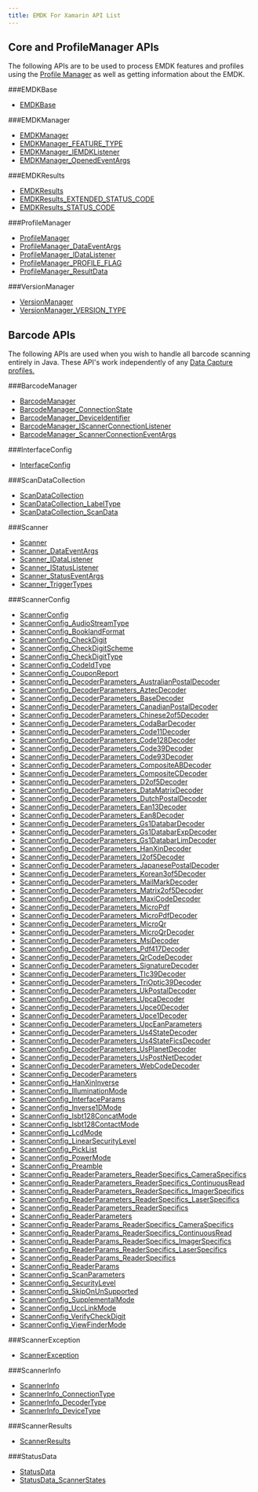 ```yaml
---
title: EMDK For Xamarin API List
---
```


## Core and ProfileManager APIs
The following APIs are to be used to process EMDK features and profiles using the [Profile Manager](/emdk-for-xamarin/1-0/guide/profilemanager/about) as well as getting information about the EMDK.

###EMDKBase

* [EMDKBase](/emdk-for-xamarin/1-0/api/EMDKBase)


###EMDKManager

* [EMDKManager](/emdk-for-xamarin/1-0/api/EMDKManager)
* [EMDKManager_FEATURE_TYPE](/emdk-for-xamarin/1-0/api/EMDKManager_FEATURE_TYPE)
* [EMDKManager_IEMDKListener](/emdk-for-xamarin/1-0/api/EMDKManager_IEMDKListener)
* [EMDKManager_OpenedEventArgs](/emdk-for-xamarin/1-0/api/EMDKManager_OpenedEventArgs)


###EMDKResults

* [EMDKResults](/emdk-for-xamarin/1-0/api/EMDKResults)
* [EMDKResults_EXTENDED_STATUS_CODE](/emdk-for-xamarin/1-0/api/EMDKResults_EXTENDED_STATUS_CODE)
* [EMDKResults_STATUS_CODE](/emdk-for-xamarin/1-0/api/EMDKResults_STATUS_CODE)


###ProfileManager

* [ProfileManager](/emdk-for-xamarin/1-0/api/ProfileManager)
* [ProfileManager_DataEventArgs](/emdk-for-xamarin/1-0/api/ProfileManager_DataEventArgs)
* [ProfileManager_IDataListener](/emdk-for-xamarin/1-0/api/ProfileManager_IDataListener)
* [ProfileManager_PROFILE_FLAG](/emdk-for-xamarin/1-0/api/ProfileManager_PROFILE_FLAG)
* [ProfileManager_ResultData](/emdk-for-xamarin/1-0/api/ProfileManager_ResultData)


###VersionManager

* [VersionManager](/emdk-for-xamarin/1-0/api/VersionManager)
* [VersionManager_VERSION_TYPE](/emdk-for-xamarin/1-0/api/VersionManager_VERSION_TYPE)


## Barcode APIs
The following APIs are used when you wish to handle all barcode scanning entirely in Java. These API's work independently of any [Data Capture profiles.](/emdk-for-xamarin/1-0/mx/data-capture)


###BarcodeManager

* [BarcodeManager](/emdk-for-xamarin/1-0/api/BarcodeManager)
* [BarcodeManager_ConnectionState](/emdk-for-xamarin/1-0/api/BarcodeManager_ConnectionState)
* [BarcodeManager_DeviceIdentifier](/emdk-for-xamarin/1-0/api/BarcodeManager_DeviceIdentifier)
* [BarcodeManager_IScannerConnectionListener](/emdk-for-xamarin/1-0/api/BarcodeManager_IScannerConnectionListener)
* [BarcodeManager_ScannerConnectionEventArgs](/emdk-for-xamarin/1-0/api/BarcodeManager_ScannerConnectionEventArgs)


###InterfaceConfig

* [InterfaceConfig](/emdk-for-xamarin/1-0/api/InterfaceConfig)


###ScanDataCollection

* [ScanDataCollection](/emdk-for-xamarin/1-0/api/ScanDataCollection)
* [ScanDataCollection_LabelType](/emdk-for-xamarin/1-0/api/ScanDataCollection_LabelType)
* [ScanDataCollection_ScanData](/emdk-for-xamarin/1-0/api/ScanDataCollection_ScanData)


###Scanner

* [Scanner](/emdk-for-xamarin/1-0/api/Scanner)
* [Scanner_DataEventArgs](/emdk-for-xamarin/1-0/api/Scanner_DataEventArgs)
* [Scanner_IDataListener](/emdk-for-xamarin/1-0/api/Scanner_IDataListener)
* [Scanner_IStatusListener](/emdk-for-xamarin/1-0/api/Scanner_IStatusListener)
* [Scanner_StatusEventArgs](/emdk-for-xamarin/1-0/api/Scanner_StatusEventArgs)
* [Scanner_TriggerTypes](/emdk-for-xamarin/1-0/api/Scanner_TriggerTypes)


###ScannerConfig

* [ScannerConfig](/emdk-for-xamarin/1-0/api/ScannerConfig)
* [ScannerConfig_AudioStreamType](/emdk-for-xamarin/1-0/api/ScannerConfig_AudioStreamType)
* [ScannerConfig_BooklandFormat](/emdk-for-xamarin/1-0/api/ScannerConfig_BooklandFormat)
* [ScannerConfig_CheckDigit](/emdk-for-xamarin/1-0/api/ScannerConfig_CheckDigit)
* [ScannerConfig_CheckDigitScheme](/emdk-for-xamarin/1-0/api/ScannerConfig_CheckDigitScheme)
* [ScannerConfig_CheckDigitType](/emdk-for-xamarin/1-0/api/ScannerConfig_CheckDigitType)
* [ScannerConfig_CodeIdType](/emdk-for-xamarin/1-0/api/ScannerConfig_CodeIdType)
* [ScannerConfig_CouponReport](/emdk-for-xamarin/1-0/api/ScannerConfig_CouponReport)
* [ScannerConfig_DecoderParameters_AustralianPostalDecoder](/emdk-for-xamarin/1-0/api/ScannerConfig_DecoderParameters_AustralianPostalDecoder)
* [ScannerConfig_DecoderParameters_AztecDecoder](/emdk-for-xamarin/1-0/api/ScannerConfig_DecoderParameters_AztecDecoder)
* [ScannerConfig_DecoderParameters_BaseDecoder](/emdk-for-xamarin/1-0/api/ScannerConfig_DecoderParameters_BaseDecoder)
* [ScannerConfig_DecoderParameters_CanadianPostalDecoder](/emdk-for-xamarin/1-0/api/ScannerConfig_DecoderParameters_CanadianPostalDecoder)
* [ScannerConfig_DecoderParameters_Chinese2of5Decoder](/emdk-for-xamarin/1-0/api/ScannerConfig_DecoderParameters_Chinese2of5Decoder)
* [ScannerConfig_DecoderParameters_CodaBarDecoder](/emdk-for-xamarin/1-0/api/ScannerConfig_DecoderParameters_CodaBarDecoder)
* [ScannerConfig_DecoderParameters_Code11Decoder](/emdk-for-xamarin/1-0/api/ScannerConfig_DecoderParameters_Code11Decoder)
* [ScannerConfig_DecoderParameters_Code128Decoder](/emdk-for-xamarin/1-0/api/ScannerConfig_DecoderParameters_Code128Decoder)
* [ScannerConfig_DecoderParameters_Code39Decoder](/emdk-for-xamarin/1-0/api/ScannerConfig_DecoderParameters_Code39Decoder)
* [ScannerConfig_DecoderParameters_Code93Decoder](/emdk-for-xamarin/1-0/api/ScannerConfig_DecoderParameters_Code93Decoder)
* [ScannerConfig_DecoderParameters_CompositeABDecoder](/emdk-for-xamarin/1-0/api/ScannerConfig_DecoderParameters_CompositeABDecoder)
* [ScannerConfig_DecoderParameters_CompositeCDecoder](/emdk-for-xamarin/1-0/api/ScannerConfig_DecoderParameters_CompositeCDecoder)
* [ScannerConfig_DecoderParameters_D2of5Decoder](/emdk-for-xamarin/1-0/api/ScannerConfig_DecoderParameters_D2of5Decoder)
* [ScannerConfig_DecoderParameters_DataMatrixDecoder](/emdk-for-xamarin/1-0/api/ScannerConfig_DecoderParameters_DataMatrixDecoder)
* [ScannerConfig_DecoderParameters_DutchPostalDecoder](/emdk-for-xamarin/1-0/api/ScannerConfig_DecoderParameters_DutchPostalDecoder)
* [ScannerConfig_DecoderParameters_Ean13Decoder](/emdk-for-xamarin/1-0/api/ScannerConfig_DecoderParameters_Ean13Decoder)
* [ScannerConfig_DecoderParameters_Ean8Decoder](/emdk-for-xamarin/1-0/api/ScannerConfig_DecoderParameters_Ean8Decoder)
* [ScannerConfig_DecoderParameters_Gs1DatabarDecoder](/emdk-for-xamarin/1-0/api/ScannerConfig_DecoderParameters_Gs1DatabarDecoder)
* [ScannerConfig_DecoderParameters_Gs1DatabarExpDecoder](/emdk-for-xamarin/1-0/api/ScannerConfig_DecoderParameters_Gs1DatabarExpDecoder)
* [ScannerConfig_DecoderParameters_Gs1DatabarLimDecoder](/emdk-for-xamarin/1-0/api/ScannerConfig_DecoderParameters_Gs1DatabarLimDecoder)
* [ScannerConfig_DecoderParameters_HanXinDecoder](/emdk-for-xamarin/1-0/api/ScannerConfig_DecoderParameters_HanXinDecoder)
* [ScannerConfig_DecoderParameters_I2of5Decoder](/emdk-for-xamarin/1-0/api/ScannerConfig_DecoderParameters_I2of5Decoder)
* [ScannerConfig_DecoderParameters_JapanesePostalDecoder](/emdk-for-xamarin/1-0/api/ScannerConfig_DecoderParameters_JapanesePostalDecoder)
* [ScannerConfig_DecoderParameters_Korean3of5Decoder](/emdk-for-xamarin/1-0/api/ScannerConfig_DecoderParameters_Korean3of5Decoder)
* [ScannerConfig_DecoderParameters_MailMarkDecoder](/emdk-for-xamarin/1-0/api/ScannerConfig_DecoderParameters_MailMarkDecoder)
* [ScannerConfig_DecoderParameters_Matrix2of5Decoder](/emdk-for-xamarin/1-0/api/ScannerConfig_DecoderParameters_Matrix2of5Decoder)
* [ScannerConfig_DecoderParameters_MaxiCodeDecoder](/emdk-for-xamarin/1-0/api/ScannerConfig_DecoderParameters_MaxiCodeDecoder)
* [ScannerConfig_DecoderParameters_MicroPdf](/emdk-for-xamarin/1-0/api/ScannerConfig_DecoderParameters_MicroPdf)
* [ScannerConfig_DecoderParameters_MicroPdfDecoder](/emdk-for-xamarin/1-0/api/ScannerConfig_DecoderParameters_MicroPdfDecoder)
* [ScannerConfig_DecoderParameters_MicroQr](/emdk-for-xamarin/1-0/api/ScannerConfig_DecoderParameters_MicroQr)
* [ScannerConfig_DecoderParameters_MicroQrDecoder](/emdk-for-xamarin/1-0/api/ScannerConfig_DecoderParameters_MicroQrDecoder)
* [ScannerConfig_DecoderParameters_MsiDecoder](/emdk-for-xamarin/1-0/api/ScannerConfig_DecoderParameters_MsiDecoder)
* [ScannerConfig_DecoderParameters_Pdf417Decoder](/emdk-for-xamarin/1-0/api/ScannerConfig_DecoderParameters_Pdf417Decoder)
* [ScannerConfig_DecoderParameters_QrCodeDecoder](/emdk-for-xamarin/1-0/api/ScannerConfig_DecoderParameters_QrCodeDecoder)
* [ScannerConfig_DecoderParameters_SignatureDecoder](/emdk-for-xamarin/1-0/api/ScannerConfig_DecoderParameters_SignatureDecoder)
* [ScannerConfig_DecoderParameters_Tlc39Decoder](/emdk-for-xamarin/1-0/api/ScannerConfig_DecoderParameters_Tlc39Decoder)
* [ScannerConfig_DecoderParameters_TriOptic39Decoder](/emdk-for-xamarin/1-0/api/ScannerConfig_DecoderParameters_TriOptic39Decoder)
* [ScannerConfig_DecoderParameters_UkPostalDecoder](/emdk-for-xamarin/1-0/api/ScannerConfig_DecoderParameters_UkPostalDecoder)
* [ScannerConfig_DecoderParameters_UpcaDecoder](/emdk-for-xamarin/1-0/api/ScannerConfig_DecoderParameters_UpcaDecoder)
* [ScannerConfig_DecoderParameters_Upce0Decoder](/emdk-for-xamarin/1-0/api/ScannerConfig_DecoderParameters_Upce0Decoder)
* [ScannerConfig_DecoderParameters_Upce1Decoder](/emdk-for-xamarin/1-0/api/ScannerConfig_DecoderParameters_Upce1Decoder)
* [ScannerConfig_DecoderParameters_UpcEanParameters](/emdk-for-xamarin/1-0/api/ScannerConfig_DecoderParameters_UpcEanParameters)
* [ScannerConfig_DecoderParameters_Us4StateDecoder](/emdk-for-xamarin/1-0/api/ScannerConfig_DecoderParameters_Us4StateDecoder)
* [ScannerConfig_DecoderParameters_Us4StateFicsDecoder](/emdk-for-xamarin/1-0/api/ScannerConfig_DecoderParameters_Us4StateFicsDecoder)
* [ScannerConfig_DecoderParameters_UsPlanetDecoder](/emdk-for-xamarin/1-0/api/ScannerConfig_DecoderParameters_UsPlanetDecoder)
* [ScannerConfig_DecoderParameters_UsPostNetDecoder](/emdk-for-xamarin/1-0/api/ScannerConfig_DecoderParameters_UsPostNetDecoder)
* [ScannerConfig_DecoderParameters_WebCodeDecoder](/emdk-for-xamarin/1-0/api/ScannerConfig_DecoderParameters_WebCodeDecoder)
* [ScannerConfig_DecoderParameters](/emdk-for-xamarin/1-0/api/ScannerConfig_DecoderParameters)
* [ScannerConfig_HanXinInverse](/emdk-for-xamarin/1-0/api/ScannerConfig_HanXinInverse)
* [ScannerConfig_IlluminationMode](/emdk-for-xamarin/1-0/api/ScannerConfig_IlluminationMode)
* [ScannerConfig_InterfaceParams](/emdk-for-xamarin/1-0/api/ScannerConfig_InterfaceParams)
* [ScannerConfig_Inverse1DMode](/emdk-for-xamarin/1-0/api/ScannerConfig_Inverse1DMode)
* [ScannerConfig_Isbt128ConcatMode](/emdk-for-xamarin/1-0/api/ScannerConfig_Isbt128ConcatMode)
* [ScannerConfig_Isbt128ContactMode](/emdk-for-xamarin/1-0/api/ScannerConfig_Isbt128ContactMode)
* [ScannerConfig_LcdMode](/emdk-for-xamarin/1-0/api/ScannerConfig_LcdMode)
* [ScannerConfig_LinearSecurityLevel](/emdk-for-xamarin/1-0/api/ScannerConfig_LinearSecurityLevel)
* [ScannerConfig_PickList](/emdk-for-xamarin/1-0/api/ScannerConfig_PickList)
* [ScannerConfig_PowerMode](/emdk-for-xamarin/1-0/api/ScannerConfig_PowerMode)
* [ScannerConfig_Preamble](/emdk-for-xamarin/1-0/api/ScannerConfig_Preamble)
* [ScannerConfig_ReaderParameters_ReaderSpecifics_CameraSpecifics](/emdk-for-xamarin/1-0/api/ScannerConfig_ReaderParameters_ReaderSpecifics_CameraSpecifics)
* [ScannerConfig_ReaderParameters_ReaderSpecifics_ContinuousRead](/emdk-for-xamarin/1-0/api/ScannerConfig_ReaderParameters_ReaderSpecifics_ContinuousRead)
* [ScannerConfig_ReaderParameters_ReaderSpecifics_ImagerSpecifics](/emdk-for-xamarin/1-0/api/ScannerConfig_ReaderParameters_ReaderSpecifics_ImagerSpecifics)
* [ScannerConfig_ReaderParameters_ReaderSpecifics_LaserSpecifics](/emdk-for-xamarin/1-0/api/ScannerConfig_ReaderParameters_ReaderSpecifics_LaserSpecifics)
* [ScannerConfig_ReaderParameters_ReaderSpecifics](/emdk-for-xamarin/1-0/api/ScannerConfig_ReaderParameters_ReaderSpecifics)
* [ScannerConfig_ReaderParameters](/emdk-for-xamarin/1-0/api/ScannerConfig_ReaderParameters)
* [ScannerConfig_ReaderParams_ReaderSpecifics_CameraSpecifics](/emdk-for-xamarin/1-0/api/ScannerConfig_ReaderParams_ReaderSpecifics_CameraSpecifics)
* [ScannerConfig_ReaderParams_ReaderSpecifics_ContinuousRead](/emdk-for-xamarin/1-0/api/ScannerConfig_ReaderParams_ReaderSpecifics_ContinuousRead)
* [ScannerConfig_ReaderParams_ReaderSpecifics_ImagerSpecifics](/emdk-for-xamarin/1-0/api/ScannerConfig_ReaderParams_ReaderSpecifics_ImagerSpecifics)
* [ScannerConfig_ReaderParams_ReaderSpecifics_LaserSpecifics](/emdk-for-xamarin/1-0/api/ScannerConfig_ReaderParams_ReaderSpecifics_LaserSpecifics)
* [ScannerConfig_ReaderParams_ReaderSpecifics](/emdk-for-xamarin/1-0/api/ScannerConfig_ReaderParams_ReaderSpecifics)
* [ScannerConfig_ReaderParams](/emdk-for-xamarin/1-0/api/ScannerConfig_ReaderParams)
* [ScannerConfig_ScanParameters](/emdk-for-xamarin/1-0/api/ScannerConfig_ScanParameters)
* [ScannerConfig_SecurityLevel](/emdk-for-xamarin/1-0/api/ScannerConfig_SecurityLevel)
* [ScannerConfig_SkipOnUnSupported](/emdk-for-xamarin/1-0/api/ScannerConfig_SkipOnUnSupported)
* [ScannerConfig_SupplementalMode](/emdk-for-xamarin/1-0/api/ScannerConfig_SupplementalMode)
* [ScannerConfig_UccLinkMode](/emdk-for-xamarin/1-0/api/ScannerConfig_UccLinkMode)
* [ScannerConfig_VerifyCheckDigit](/emdk-for-xamarin/1-0/api/ScannerConfig_VerifyCheckDigit)
* [ScannerConfig_ViewFinderMode](/emdk-for-xamarin/1-0/api/ScannerConfig_ViewFinderMode)


###ScannerException

* [ScannerException](/emdk-for-xamarin/1-0/api/ScannerException)


###ScannerInfo

* [ScannerInfo](/emdk-for-xamarin/1-0/api/ScannerInfo)
* [ScannerInfo_ConnectionType](/emdk-for-xamarin/1-0/api/ScannerInfo_ConnectionType)
* [ScannerInfo_DecoderType](/emdk-for-xamarin/1-0/api/ScannerInfo_DecoderType)
* [ScannerInfo_DeviceType](/emdk-for-xamarin/1-0/api/ScannerInfo_DeviceType)


###ScannerResults

* [ScannerResults](/emdk-for-xamarin/1-0/api/ScannerResults)


###StatusData

* [StatusData](/emdk-for-xamarin/1-0/api/StatusData)
* [StatusData_ScannerStates](/emdk-for-xamarin/1-0/api/StatusData_ScannerStates)








